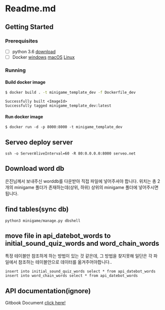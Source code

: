 # Readme.md

## Getting Started

### Prerequisites

- [ ] python 3.6 [download](https://www.python.org/downloads/)
- [ ] Docker [windows](https://docs.docker.com/docker-for-windows/install/) [macOS](https://docs.docker.com/docker-for-mac/) [Linux](https://docs.docker.com/install/linux/docker-ce/centos/)

### Running

#### Build docker image

```bash
$ docker build . -t minigame_template_dev -f Dockerfile_dev
```

```
Successfully built <ImageId>
Successfully tagged minigame_template_dev:latest
```

#### Run docker image

```text
$ docker run -d -p 8000:8000 -t minigame_template_dev
```

## Serveo deploy server

```text
ssh -o ServerAliveInterval=60 -R 80:0.0.0.0:8000 serveo.net
```

## Download word db

은진님께서 보내주신 worddb를 다운받아 직접 파일에 넣어주셔야 합니다.
위치는 총 2개의 minigame 폴더가 존재하는데(상위, 하위)
상위의 minigame 폴더에 넣어주시면 됩니다.

## find tables(sync db)

```text
python3 minigame/manage.py dbshell
```

## move file in api_datebot_words to initial_sound_quiz_words and word_chain_words

특정 테이블만 참조하게 하는 방법이 있는 것 같은데, 그 방법을 찾지못해 일단은 각 파일에서 참조하는 테이블안으로 데이터를 옮겨주어야합니다..

```text
insert into initial_sound_quiz_words select * from api_datebot_words
insert into word_chain_words select * from api_datebot_words
```

## API documentation(ignore)

Gitbook Document [click here!](https://app.gitbook.com/@cocoa/s/cocoa-project/~/settings/share)
